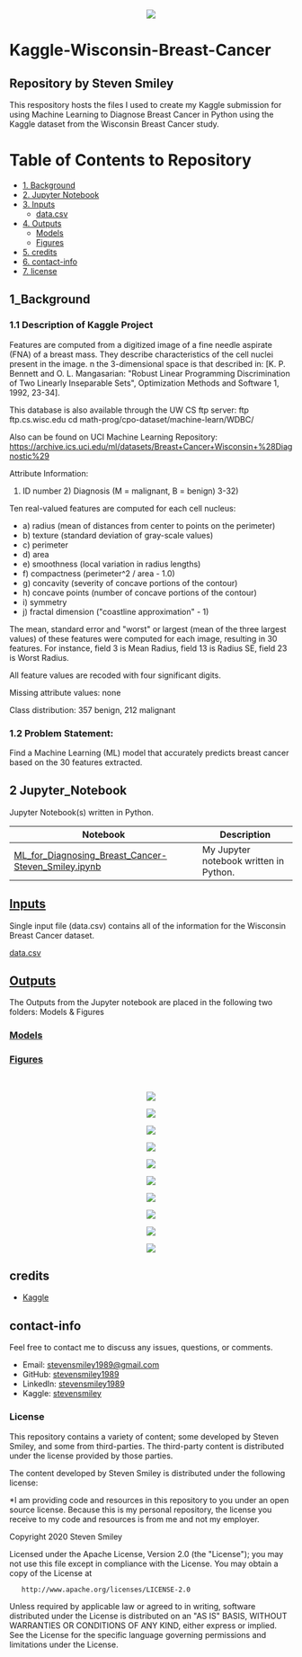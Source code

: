 <br/>
<p align="center">
<img src="https://raw.githubusercontent.com/stevensmiley1989/Kaggle-WisconsinBreastCancer/master/GitHub_Images/BreastCancer_TitleGIF.gif">
</p>

# Kaggle-Wisconsin-Breast-Cancer
## Repository by Steven Smiley

This respository hosts the files I used to create my Kaggle submission for using Machine Learning to Diagnose Breast Cancer in Python using the Kaggle dataset from the Wisconsin Breast Cancer study.


# Table of Contents to Repository 

* [1. Background](#1_Background)
* [2. Jupyter Notebook](#Jupyter_Notebook)
* [3. Inputs](#Inputs)
   * [data.csv](#Inputs)
* [4. Outputs](#Outputs)
   * [Models](#Models)
   * [Figures](#Figures)
* [5. credits](#credits)
* [6. contact-info](#contact-info)
* [7. license](#license)


## 1_Background
### 1.1 Description of Kaggle Project 

Features are computed from a digitized image of a fine needle aspirate (FNA) of a breast mass. They describe characteristics of the cell nuclei present in the image. n the 3-dimensional space is that described in: [K. P. Bennett and O. L. Mangasarian: "Robust Linear Programming Discrimination of Two Linearly Inseparable Sets", Optimization Methods and Software 1, 1992, 23-34].

This database is also available through the UW CS ftp server: ftp ftp.cs.wisc.edu cd math-prog/cpo-dataset/machine-learn/WDBC/

Also can be found on UCI Machine Learning Repository: https://archive.ics.uci.edu/ml/datasets/Breast+Cancer+Wisconsin+%28Diagnostic%29

Attribute Information:

1) ID number 2) Diagnosis (M = malignant, B = benign) 3-32)

Ten real-valued features are computed for each cell nucleus:

* a) radius (mean of distances from center to points on the perimeter) 
* b) texture (standard deviation of gray-scale values) 
* c) perimeter 
* d) area 
* e) smoothness (local variation in radius lengths) 
* f) compactness (perimeter^2 / area - 1.0) 
* g) concavity (severity of concave portions of the contour) 
* h) concave points (number of concave portions of the contour) 
* i) symmetry 
* j) fractal dimension ("coastline approximation" - 1)

The mean, standard error and "worst" or largest (mean of the three largest values) of these features were computed for each image, resulting in 30 features. For instance, field 3 is Mean Radius, field 13 is Radius SE, field 23 is Worst Radius.

All feature values are recoded with four significant digits.

Missing attribute values: none

Class distribution: 357 benign, 212 malignant

### 1.2 Problem Statement:

Find a Machine Learning (ML) model that accurately predicts breast cancer based on the 30 features extracted.

## 2 Jupyter_Notebook
Jupyter Notebook(s) written in Python.

| Notebook | Description |
|--------------------------------------------------------------------------------------------------------------|-------------------------------------------------------------------------------------------------------------------------------------------------------------------|
| [ML_for_Diagnosing_Breast_Cancer-Steven_Smiley.ipynb](http://nbviewer.ipython.org/github/stevensmiley1989/Kaggle-WisconsinBreastCancer/blob/master/ML_for_Diagnosing_Breast_Cancer-Steven_Smiley.ipynb) | My Jupyter notebook written in Python. |

## [Inputs](https://github.com/stevensmiley1989/Kaggle-WisconsinBreastCancer/tree/master/Inputs)
Single input file (data.csv) contains all of the information for the Wisconsin Breast Cancer dataset.

[data.csv](https://github.com/stevensmiley1989/Kaggle-WisconsinBreastCancer/blob/master/Inputs/data.csv)

## [Outputs](https://github.com/stevensmiley1989/Kaggle-WisconsinBreastCancer/tree/master/Outputs)
The Outputs from the Jupyter notebook are placed in the following two folders: Models & Figures

### [Models](https://github.com/stevensmiley1989/Kaggle-WisconsinBreastCancer/tree/master/Outputs/Models)




### [Figures](https://github.com/stevensmiley1989/Kaggle-WisconsinBreastCancer/tree/master/Outputs/Figures)

<br/>
<p align="center">
<img src="https://raw.githubusercontent.com/stevensmiley1989/Kaggle-WisconsinBreastCancer/master/Outputs/Figures/Figure1.Heatmap.png">
</p>

<p align="center">
<img src="https://raw.githubusercontent.com/stevensmiley1989/Kaggle-WisconsinBreastCancer/master/Outputs/Figures/Figure2.A_LR_Confusion_Matrix.png">
<br/>
</p>

<p align="center">
<img src="https://raw.githubusercontent.com/stevensmiley1989/Kaggle-WisconsinBreastCancer/master/Outputs/Figures/Figure3.A_SVM_Confusion_Matrix.png">
<br/>
</p>

<p align="center">
<img src="https://raw.githubusercontent.com/stevensmiley1989/Kaggle-WisconsinBreastCancer/master/Outputs/Figures/Figure4.A_MLP_Confusion_Matrix.png">
<br/>
</p>

<p align="center">
<img src="https://raw.githubusercontent.com/stevensmiley1989/Kaggle-WisconsinBreastCancer/master/Outputs/Figures/Figure5.A_RF_Confusion_Matrix.png">
<br/>
</p>

<p align="center">
<img src="https://raw.githubusercontent.com/stevensmiley1989/Kaggle-WisconsinBreastCancer/master/Outputs/Figures/Figure5.B_RF_Variable_Importance_Plot.png">
<br/>
</p>

<p align="center">
<img src="https://raw.githubusercontent.com/stevensmiley1989/Kaggle-WisconsinBreastCancer/master/Outputs/Figures/Figure6.A_GB_Confusion_Matrix.png">
<br/>
</p>

<p align="center">
<img src="https://raw.githubusercontent.com/stevensmiley1989/Kaggle-WisconsinBreastCancer/master/Outputs/Figures/Figure6.B_GB_Variable_Importance_Plot.png">
<br/>
</p>


<p align="center">
<img src="https://raw.githubusercontent.com/stevensmiley1989/Kaggle-WisconsinBreastCancer/master/Outputs/Figures/Figure7.A_XGB_Confusion_Matrix.png">
<br/>
</p>

<p align="center">
<img src="https://raw.githubusercontent.com/stevensmiley1989/Kaggle-WisconsinBreastCancer/master/Outputs/Figures/Figure7.B_XGB_Variable_Importance_Plot.png">
<br/>
</p>

## credits

* [Kaggle](https://www.kaggle.com/)

## contact-info

Feel free to contact me to discuss any issues, questions, or comments.

* Email: [stevensmiley1989@gmail.com](mailto:stevensmiley1989@gmail.com)
* GitHub: [stevensmiley1989](https://github.com/stevensmiley1989)
* LinkedIn: [stevensmiley1989](https://www.linkedin.com/in/stevensmiley1989)
* Kaggle: [stevensmiley](https://www.kaggle.com/stevensmiley)

### License

This repository contains a variety of content; some developed by Steven Smiley, and some from third-parties.  The third-party content is distributed under the license provided by those parties.

The content developed by Steven Smiley is distributed under the following license:

*I am providing code and resources in this repository to you under an open source license.  Because this is my personal repository, the license you receive to my code and resources is from me and not my employer. 

   Copyright 2020 Steven Smiley

   Licensed under the Apache License, Version 2.0 (the "License");
   you may not use this file except in compliance with the License.
   You may obtain a copy of the License at

       http://www.apache.org/licenses/LICENSE-2.0

   Unless required by applicable law or agreed to in writing, software
   distributed under the License is distributed on an "AS IS" BASIS,
   WITHOUT WARRANTIES OR CONDITIONS OF ANY KIND, either express or implied.
   See the License for the specific language governing permissions and
   limitations under the License.
   
